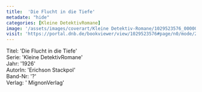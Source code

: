 ```yaml
---
title:  'Die Flucht in die Tiefe'
metadate: "hide"
categories: [Kleine DetektivRomane]
image: '/assets/images/coverart/Kleine Detektiv-Romane/1029523576_00000010.jpg'
visit: 'https://portal.dnb.de/bookviewer/view/1029523576#page/n0/mode/2up'
---
```

Titel: 'Die Flucht in die Tiefe' <br>
Serie: 'Kleine DetektivRomane' <br>
Jahr: '1926' <br>
AutorIn: 'Erichson Stackpol' <br>
Band-Nr: '?' <br>
Verlag: ' MignonVerlag'